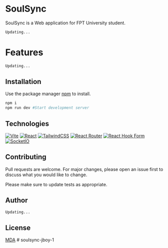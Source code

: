 # SoulSync

SoulSync is a Web application for FPT University student.

```bash
Updating...
```

# Features

```bash
Updating...
```

## Installation

Use the package manager [npm](https://www.npmjs.com/) to install.

```bash
npm i
npm run dev #Start development server
```

## Technologies

[![Vite](https://img.shields.io/badge/Vite-646CFF?logo=vite&logoColor=fff)](#)
[![React](https://img.shields.io/badge/React-%2320232a.svg?logo=react&logoColor=%2361DAFB)](#)
[![TailwindCSS](https://img.shields.io/badge/Tailwind%20CSS-%2338B2AC.svg?logo=tailwind-css&logoColor=white)](#)
[![React Router](https://img.shields.io/badge/React_Router-CA4245?logo=react-router&logoColor=white)](#)
[![React Hook Form](https://img.shields.io/badge/React%20Hook%20Form-EC5990?logo=reacthookform&logoColor=fff)](#)
[![SocketIO](https://img.shields.io/badge/Socket.io-4.1.3-010101??style=flat-square&logo=Socket.io&logoColor=white)](#)

## Contributing

Pull requests are welcome. For major changes, please open an issue first
to discuss what you would like to change.

Please make sure to update tests as appropriate.

## Author

```bash
Updating...
```

## License

[MDA](https://www.facebook.com/fu.jsclub/)
#   s o u l s y n c - j b o y - 1  
 